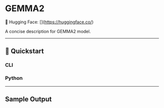 # GEMMA2
🔗 Hugging Face: \[\](https://huggingface.co/)

A concise description for GEMMA2 model.

---
## 🚀 Quickstart

### CLI


### Python


---
## Sample Output

